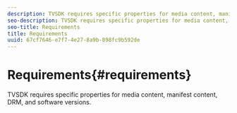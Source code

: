 ```yaml
---
description: TVSDK requires specific properties for media content, manifest content, DRM, and software versions.
seo-description: TVSDK requires specific properties for media content, manifest content, DRM, and software versions.
seo-title: Requirements
title: Requirements
uuid: 67cf7646-e7f7-4e27-8a9b-898fc9b592de
---
```


# Requirements{#requirements}

TVSDK requires specific properties for media content, manifest content, DRM, and software versions.

